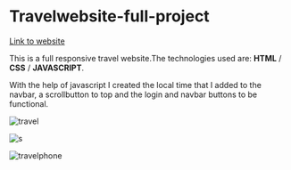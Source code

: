 # Travelwebsite-full-project

<a href="https://dragostrifan.github.io/Travelwebsite-full-project/">Link to website</a>

This is a full responsive travel website.The technologies used are: <b>HTML</b> / <b>CSS</b> / <b>JAVASCRIPT</b>.

With the help of javascript I created the local time that I added to the navbar, a scrollbutton to top and the login and navbar buttons to be functional.

![travel](https://user-images.githubusercontent.com/120646789/212468191-e31aeac9-4a27-468b-a824-efa4171e12ce.png)

![s](https://user-images.githubusercontent.com/120646789/212468199-15882f33-920c-4472-885a-adaf2a5bdf7d.png)

![travelphone](https://user-images.githubusercontent.com/120646789/212468202-d1e99c72-af89-4d47-aea6-f46c5b836ffc.png)
